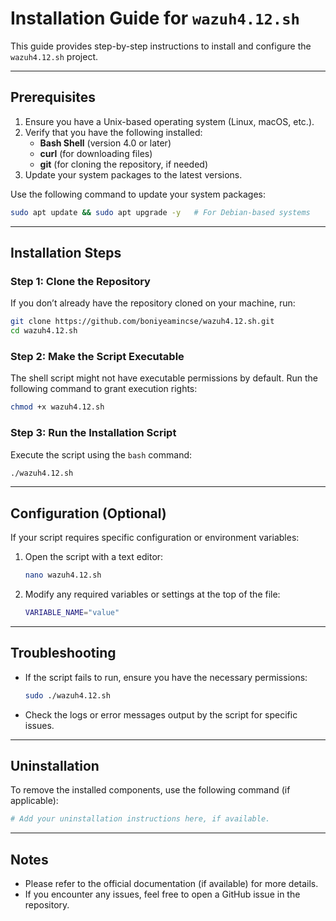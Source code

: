 # Installation Guide for `wazuh4.12.sh`

This guide provides step-by-step instructions to install and configure the `wazuh4.12.sh` project.

---

## Prerequisites

1. Ensure you have a Unix-based operating system (Linux, macOS, etc.).
2. Verify that you have the following installed:
   - **Bash Shell** (version 4.0 or later)
   - **curl** (for downloading files)
   - **git** (for cloning the repository, if needed)
3. Update your system packages to the latest versions.

Use the following command to update your system packages:
```bash
sudo apt update && sudo apt upgrade -y   # For Debian-based systems
```

---

## Installation Steps

### Step 1: Clone the Repository
If you don’t already have the repository cloned on your machine, run:
```bash
git clone https://github.com/boniyeamincse/wazuh4.12.sh.git
cd wazuh4.12.sh
```

### Step 2: Make the Script Executable
The shell script might not have executable permissions by default. Run the following command to grant execution rights:
```bash
chmod +x wazuh4.12.sh
```

### Step 3: Run the Installation Script
Execute the script using the `bash` command:
```bash
./wazuh4.12.sh
```

---

## Configuration (Optional)
If your script requires specific configuration or environment variables:
1. Open the script with a text editor:
   ```bash
   nano wazuh4.12.sh
   ```
2. Modify any required variables or settings at the top of the file:
   ```bash
   VARIABLE_NAME="value"
   ```

---

## Troubleshooting
- If the script fails to run, ensure you have the necessary permissions:
  ```bash
  sudo ./wazuh4.12.sh
  ```
- Check the logs or error messages output by the script for specific issues.

---

## Uninstallation
To remove the installed components, use the following command (if applicable):
```bash
# Add your uninstallation instructions here, if available.
```

---

## Notes
- Please refer to the official documentation (if available) for more details.
- If you encounter any issues, feel free to open a GitHub issue in the repository.
